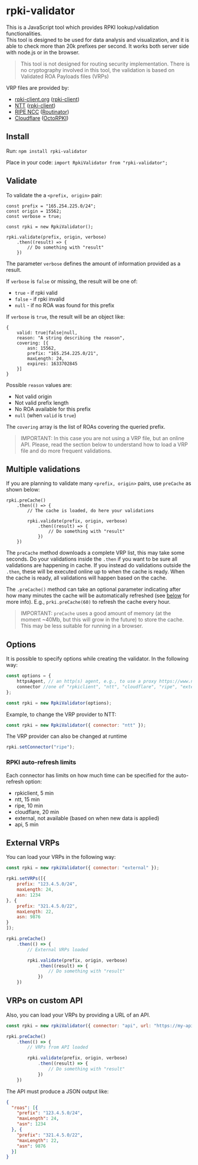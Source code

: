 # rpki-validator

This is a JavaScript tool which provides RPKI lookup/validation functionalities.  
This tool is designed to be used for data analysis and visualization, and it is able to check more than 20k prefixes per second. It works both server side with node.js or in the browser.

> This tool is not designed for routing security implementation.
> There is no cryptography involved in this tool, the validation is based on Validated ROA Payloads files (VRPs)

VRP files are provided by:
* [rpki-client.org](https://www.rpki-client.org/) ([rpki-client](https://www.rpki-client.org/))
* [NTT](https://www.gin.ntt.net/) ([rpki-client](https://www.rpki-client.org/))
* [RIPE NCC](https://www.ripe.net) ([Routinator](https://www.nlnetlabs.nl/projects/rpki/routinator/))
* [Cloudflare](https://cloudflare.com) ([OctoRPKI](https://github.com/cloudflare/cfrpki))



## Install
Run:
`npm install rpki-validator`

Place in your code: `import RpkiValidator from "rpki-validator";`

## Validate

To validate the a `<prefix, origin>` pair:

```
const prefix = "165.254.225.0/24";
const origin = 15562;
const verbose = true;

const rpki = new RpkiValidator();

rpki.validate(prefix, origin, verbose)
    .then((result) => {
        // Do something with "result"
    })
```

The parameter `verbose` defines the amount of information provided as a result.

If `verbose` is `false` or missing, the result will be one of:
* `true` - if rpki valid
* `false` - if rpki invalid
* `null` - if no ROA was found for this prefix


If `verbose` is `true`, the result will be an object like:

```
{
    valid: true|false|null,
    reason: "A string describing the reason",
    covering: [{
        asn: 15562,
        prefix: "165.254.225.0/21",
        maxLength: 24,
        expires: 1633702845
    }]
}
```

Possible `reason` values are:
* Not valid origin
* Not valid prefix length
* No ROA available for this prefix
* `null` (when `valid` is `true`)

The `covering` array is the list of ROAs covering the queried prefix.

> IMPORTANT: In this case you are not using a VRP file, but an online API. Please, read the section below to understand how to load a VRP file and do more frequent validations.

## Multiple validations

If you are planning to validate many `<prefix, origin>` pairs, use `preCache` as shown below:

```
rpki.preCache()
    .then(() => {
        // The cache is loaded, do here your validations

        rpki.validate(prefix, origin, verbose)
            .then((result) => {
                // Do something with "result"
            })
    })

```

The `preCache` method downloads a complete VRP list, this may take some seconds. Do your validations inside the `.then` if you want to be sure all validations are happening in cache.
If you instead do validations outside the `.then`, these will be executed online up to when the cache is ready. When the cache is ready, all validations will happen based on the cache.

The `.preCache()` method can take an optional parameter indicating after how many minutes the cache will be automatically refreshed (see [below](#rpki-auto-refresh-limits) for more info). E.g., `prki.preCache(60)` to refresh the cache every hour.


> IMPORTANT: `preCache` uses a good amount of memory (at the moment ~40Mb, but this will grow in the future) to store the cache. This may be less suitable for running in a browser.


## Options

It is possible to specify options while creating the validator. In the following way:

```js
const options = {
    httpsAgent, // an http(s) agent, e.g., to use a proxy https://www.npmjs.com/package/https-proxy-agent
    connector //one of "rpkiclient", "ntt", "cloudflare", "ripe", "external", "api" (default: "rpkiclient")
};

const rpki = new RpkiValidator(options);
```

Example, to change the VRP provider to NTT:

```js
const rpki = new RpkiValidator({ connector: "ntt" });
```

The VRP provider can also be changed at runtime

```js
rpki.setConnector("ripe");
```


### RPKI auto-refresh limits
Each connector has limits on how much time can be specified for the auto-refresh option:
* rpkiclient, 5 min
* ntt, 15 min
* ripe, 10 min
* cloudflare, 20 min
* external, not available (based on when new data is applied)
* api, 5 min


## External VRPs
You can load your VRPs in the following way:

```javascript
const rpki = new rpkiValidator({ connector: "external" });

rpki.setVRPs([{
    prefix: "123.4.5.0/24",
    maxLength: 24,
    asn: 1234
}, {
    prefix: "321.4.5.0/22",
    maxLength: 22,
    asn: 9876
}
]);

rpki.preCache()
    .then(() => {
        // External VRPs loaded

        rpki.validate(prefix, origin, verbose)
            .then((result) => {
                // Do something with "result"
            })
    })
```


## VRPs on custom API
Also, you can load your VRPs by providing a URL of an API.

```javascript
const rpki = new rpkiValidator({ connector: "api", url: "https://my-api.api.com/vrps/" });

rpki.preCache()
    .then(() => {
        // VRPs from API loaded

        rpki.validate(prefix, origin, verbose)
            .then((result) => {
                // Do something with "result"
            })
    })
```


The API must produce a JSON output like:

```json
{
  "roas": [{
    "prefix": "123.4.5.0/24",
    "maxLength": 24,
    "asn": 1234
  }, {
    "prefix": "321.4.5.0/22",
    "maxLength": 22,
    "asn": 9876
  }]
}

```

